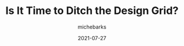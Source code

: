 ---
author: michebarks
date: 2021-07-27
publisher: cssinreallife
tags:
  - design
  - layout
target_url: https://css-irl.info/is-it-time-to-ditch-the-design-grid/
title: Is It Time to Ditch the Design Grid?
---